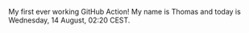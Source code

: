 My first ever working GitHub Action!
My name is Thomas and today is Wednesday, 14 August, 02:20 CEST. 
